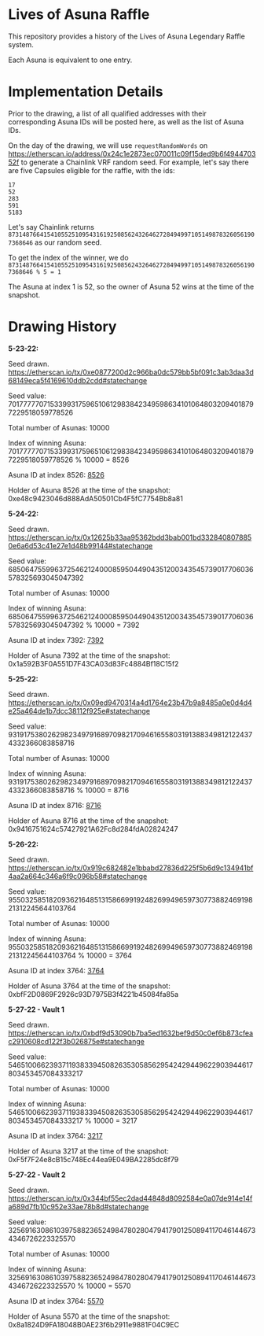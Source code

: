 # Lives of Asuna Raffle

This repository provides a history of the Lives of Asuna Legendary Raffle system.

Each Asuna is equivalent to one entry.

# Implementation Details

Prior to the drawing, a list of all qualified addresses with their corresponding Asuna IDs will be posted here, as well as the list of Asuna IDs.

On the day of the drawing, we will use `requestRandomWords` on https://etherscan.io/address/0x24c1e2873ec070011c09f15ded9b6f494470352f to generate a Chainlink VRF random seed. For example, let's say there are five Capsules eligible for the raffle, with the ids:

```
17
52
283
591
5183
```

Let's say Chainlink returns `87314876641541055251095431619250856243264627284949971051498783260561907368646` as our random seed.

To get the index of the winner, we do `87314876641541055251095431619250856243264627284949971051498783260561907368646 % 5 = 1`

The Asuna at index 1 is 52, so the owner of Asuna 52 wins at the time of the snapshot.

# Drawing History

**5-23-22:**

Seed drawn. https://etherscan.io/tx/0xe0877200d2c966ba0dc579bb5bf091c3ab3daa3d68149eca5f4169610ddb2cdd#statechange

Seed value: 70177777071533993175965106129838423495986341010648032094018797229518059778526

Total number of Asunas: 10000

Index of winning Asuna: 70177777071533993175965106129838423495986341010648032094018797229518059778526 % 10000 = 8526

Asuna ID at index 8526: [8526](https://opensea.io/assets/ethereum/0xaf615b61448691fc3e4c61ae4f015d6e77b6cca8/8526)

Holder of Asuna 8526 at the time of the snapshot: 0xe48c9423046d888AdA50501Cb4F5fC7754Bb8a81

**5-24-22:** 

Seed drawn. https://etherscan.io/tx/0x12625b33aa95362bdd3bab001bd3328408078850e6a6d53c41e27e1d48b99144#statechange

Seed value: 68506475599637254621240008595044904351200343545739017706036578325693045047392

Total number of Asunas: 10000

Index of winning Asuna: 68506475599637254621240008595044904351200343545739017706036578325693045047392 % 10000 = 7392

Asuna ID at index 7392: [7392](https://opensea.io/assets/ethereum/0xaf615b61448691fc3e4c61ae4f015d6e77b6cca8/7392)

Holder of Asuna 7392 at the time of the snapshot: 0x1a592B3F0A551D7F43CA03d83Fc4884Bf18C15f2

**5-25-22:** 

Seed drawn. https://etherscan.io/tx/0x09ed9470314a4d1764e23b47b9a8485a0e0d4d4e25a464de1b7dcc38112f925e#statechange

Seed value: 93191753802629823497916897098217094616558031913883498121224374332366083858716

Total number of Asunas: 10000

Index of winning Asuna: 93191753802629823497916897098217094616558031913883498121224374332366083858716 % 10000 = 8716

Asuna ID at index 8716: [8716](https://opensea.io/assets/ethereum/0xaf615b61448691fc3e4c61ae4f015d6e77b6cca8/8716)

Holder of Asuna 8716 at the time of the snapshot: 0x9416751624c57427921A62Fc8d284fdA02824247

**5-26-22:** 

Seed drawn. https://etherscan.io/tx/0x919c682482e1bbabd27836d225f5b6d9c134941bf4aa2a664c346a6f9c096b58#statechange

Seed value: 95503258518209362164851315866991924826994965973077388246919821312245644103764

Total number of Asunas: 10000

Index of winning Asuna: 95503258518209362164851315866991924826994965973077388246919821312245644103764 % 10000 = 3764

Asuna ID at index 3764: [3764](https://opensea.io/assets/ethereum/0xaf615b61448691fc3e4c61ae4f015d6e77b6cca8/3764)

Holder of Asuna 3764 at the time of the snapshot: 0xbfF2D0869F2926c93D7975B3f4221b45084fa85a

**5-27-22 - Vault 1**

Seed drawn. https://etherscan.io/tx/0xbdf9d53090b7ba5ed1632bef9d50c0ef6b873cfeac2910608cd122f3b026875e#statechange

Seed value: 54651006623937119383394508263530585629542429449622903944617803453457084333217

Total number of Asunas: 10000

Index of winning Asuna: 54651006623937119383394508263530585629542429449622903944617803453457084333217 % 10000 = 3217

Asuna ID at index 3764: [3217](https://opensea.io/assets/ethereum/0xaf615b61448691fc3e4c61ae4f015d6e77b6cca8/3217)

Holder of Asuna 3217 at the time of the snapshot: 0xF5f7F24e8cB15c748Ec44ea9E049BA2285dc8f79

**5-27-22 - Vault 2**

Seed drawn. https://etherscan.io/tx/0x344bf55ec2dad44848d8092584e0a07de914e14fa689d7fb10c952e33ae78b8d#statechange

Seed value: 32569163086103975882365249847802804794179012508941170461446734346726223325570

Total number of Asunas: 10000

Index of winning Asuna: 32569163086103975882365249847802804794179012508941170461446734346726223325570 % 10000 = 5570

Asuna ID at index 3764: [5570](https://opensea.io/assets/ethereum/0xaf615b61448691fc3e4c61ae4f015d6e77b6cca8/5570)

Holder of Asuna 5570 at the time of the snapshot: 0x8a1824D9FA18048B0AE23f6b2911e9881F04C9EC


